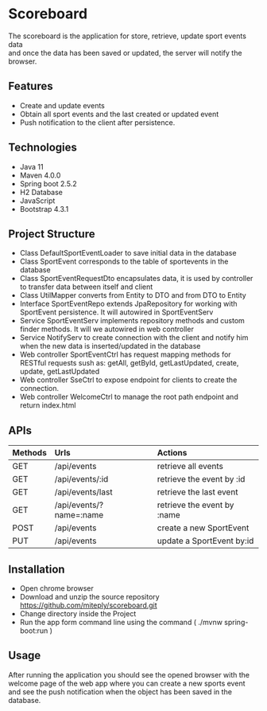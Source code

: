 
# Scoreboard

The scoreboard is the application for store, retrieve, update sport events data  
and once the data has been saved or updated, the server will notify the browser.


## Features

- Create and update events
- Obtain all sport events and the last created or updated event
- Push notification to the client after persistence.


## Technologies

 - Java 11
 - Maven 4.0.0
 - Spring boot 2.5.2
 - H2 Database
 - JavaScript
 - Bootstrap 4.3.1


 ## Project Structure
- Class DefaultSportEventLoader to save initial data in the database
- Class SportEvent corresponds to the table of sportevents in the database
- Class SportEventRequestDto encapsulates data, it is used by controller to transfer data between itself and client
- Class UtilMapper converts from Entity to DTO and from DTO to Entity
- Interface SportEventRepo extends JpaRepository for working with SportEvent persistence. It will autowired in SportEventServ
- Service SportEventServ implements repository methods and custom finder methods. It will we autowired in web controller
- Service NotifyServ to create connection with the client and notify him when the new data is inserted/updated in the database
- Web controller SportEventCtrl has request mapping methods for RESTful requests sush as: getAll, getById, getLastUpdated, create, update, getLastUpdated
- Web controller SseCtrl to expose endpoint for clients to create the connection.
- Web controller WelcomeCtrl to manage the root path endpoint and return index.html


## APIs

| Methods                                   | Urls                       | Actions 
| :------------                             |:---------------            |:-----   
| GET      | /api/events                    | retrieve all events        |
| GET      | /api/events/:id                | retrieve the event by :id  |
| GET      | /api/events/last               | retrieve the last event    |
| GET      | /api/events/?name=:name        | retrieve the event by :name|
| POST     | /api/events                    | create a new SportEvent    |
| PUT      | /api/events                    | update a SportEvent by:id  |


## Installation
- Open chrome browser
- Download and unzip the source repository https://github.com/miteply/scoreboard.git
- Change directory inside the Project
- Run the app form command line using the command ( ./mvnw spring-boot:run )

## Usage

After running the application you should see the opened browser with the welcome page of the web app where you can create a new sports event and see the push notification when the object has been saved in the database.
